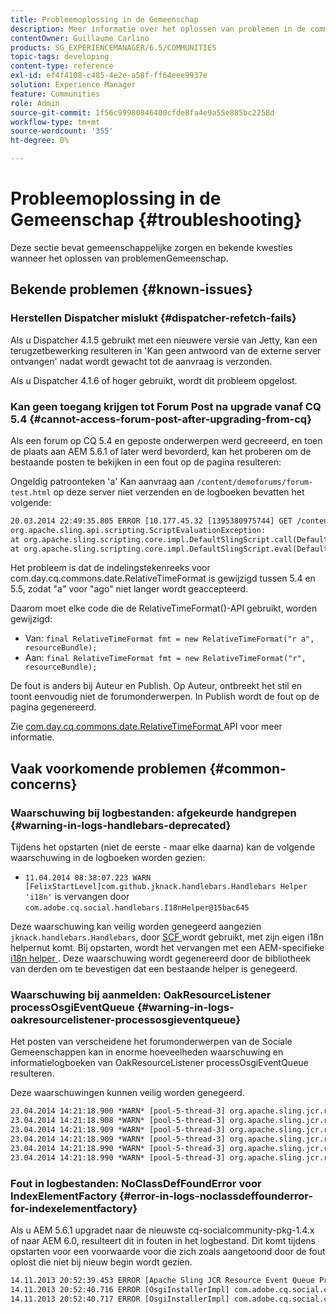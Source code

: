 ```yaml
---
title: Probleemoplossing in de Gemeenschap
description: Meer informatie over het oplossen van problemen in de community, inclusief bekende problemen en problemen.
contentOwner: Guillaume Carlino
products: SG_EXPERIENCEMANAGER/6.5/COMMUNITIES
topic-tags: developing
content-type: reference
exl-id: ef4f4108-c485-4e2e-a58f-ff64eee9937e
solution: Experience Manager
feature: Communities
role: Admin
source-git-commit: 1f56c99980846400cfde8fa4e9a55e885bc2258d
workflow-type: tm+mt
source-wordcount: '355'
ht-degree: 0%

---
```


# Probleemoplossing in de Gemeenschap {#troubleshooting}

Deze sectie bevat gemeenschappelijke zorgen en bekende kwesties wanneer het oplossen van problemenGemeenschap.

## Bekende problemen {#known-issues}

### Herstellen Dispatcher mislukt {#dispatcher-refetch-fails}

Als u Dispatcher 4.1.5 gebruikt met een nieuwere versie van Jetty, kan een terugzetbewerking resulteren in &#39;Kan geen antwoord van de externe server ontvangen&#39; nadat wordt gewacht tot de aanvraag is verzonden.

Als u Dispatcher 4.1.6 of hoger gebruikt, wordt dit probleem opgelost.

### Kan geen toegang krijgen tot Forum Post na upgrade vanaf CQ 5.4 {#cannot-access-forum-post-after-upgrading-from-cq}

Als een forum op CQ 5.4 en geposte onderwerpen werd gecreeerd, en toen de plaats aan AEM 5.6.1 of later werd bevorderd, kan het proberen om de bestaande posten te bekijken in een fout op de pagina resulteren:

Ongeldig patroonteken &#39;a&#39;
Kan aanvraag aan `/content/demoforums/forum-test.html` op deze server niet verzenden en de logboeken bevatten het volgende:

```xml
20.03.2014 22:49:35.805 ERROR [10.177.45.32 [1395380975744] GET /content/demoforums/forum-test.html HTTP/1.1] com.day.cq.wcm.tags.IncludeTag Error while executing script content.jsp
org.apache.sling.api.scripting.ScriptEvaluationException:
at org.apache.sling.scripting.core.impl.DefaultSlingScript.call(DefaultSlingScript.java:388)
at org.apache.sling.scripting.core.impl.DefaultSlingScript.eval(DefaultSlingScript.java:171)
```

Het probleem is dat de indelingstekenreeks voor com.day.cq.commons.date.RelativeTimeFormat is gewijzigd tussen 5.4 en 5.5, zodat &quot;a&quot; voor &quot;ago&quot; niet langer wordt geaccepteerd.

Daarom moet elke code die de RelativeTimeFormat()-API gebruikt, worden gewijzigd:

* Van: `final RelativeTimeFormat fmt = new RelativeTimeFormat("r a", resourceBundle);`
* Aan: `final RelativeTimeFormat fmt = new RelativeTimeFormat("r", resourceBundle);`

De fout is anders bij Auteur en Publish. Op Auteur, ontbreekt het stil en toont eenvoudig niet de forumonderwerpen. In Publish wordt de fout op de pagina gegenereerd.

Zie [ com.day.cq.commons.date.RelativeTimeFormat ](https://developer.adobe.com/experience-manager/reference-materials/6-5/javadoc/com/day/cq/commons/date/RelativeTimeFormat.html) API voor meer informatie.

## Vaak voorkomende problemen {#common-concerns}

### Waarschuwing bij logbestanden: afgekeurde handgrepen {#warning-in-logs-handlebars-deprecated}

Tijdens het opstarten (niet de eerste - maar elke daarna) kan de volgende waarschuwing in de logboeken worden gezien:

* `11.04.2014 08:38:07.223 WARN [FelixStartLevel]com.github.jknack.handlebars.Handlebars Helper 'i18n'` is vervangen door `com.adobe.cq.social.handlebars.I18nHelper@15bac645`

Deze waarschuwing kan veilig worden genegeerd aangezien `jknack.handlebars.Handlebars`, door [ SCF ](scf.md#handlebarsjavascripttemplatinglanguage) wordt gebruikt, met zijn eigen i18n helpernut komt. Bij opstarten, wordt het vervangen met een AEM-specifieke [ i18n helper ](handlebars-helpers.md#i-n). Deze waarschuwing wordt gegenereerd door de bibliotheek van derden om te bevestigen dat een bestaande helper is genegeerd.

### Waarschuwing bij aanmelden: OakResourceListener processOsgiEventQueue {#warning-in-logs-oakresourcelistener-processosgieventqueue}

Het posten van verscheidene het forumonderwerpen van de Sociale Gemeenschappen kan in enorme hoeveelheden waarschuwing en informatielogboeken van OakResourceListener processOsgiEventQueue resulteren.

Deze waarschuwingen kunnen veilig worden genegeerd.

```xml
23.04.2014 14:21:18.900 *WARN* [pool-5-thread-3] org.apache.sling.jcr.resource.internal.OakResourceListener processOsgiEventQueue: Resource at /var/search-collections/ugc-sc/_m.frq/jcr:content not found, which is not expected for an added or modified node
23.04.2014 14:21:18.908 *WARN* [pool-5-thread-3] org.apache.sling.jcr.resource.internal.OakResourceListener processOsgiEventQueue: Resource at /var/search-collections/ugc-sc/_m.prx/jcr:content not found, which is not expected for an added or modified node
23.04.2014 14:21:18.909 *WARN* [pool-5-thread-3] org.apache.sling.jcr.resource.internal.OakResourceListener processOsgiEventQueue: Resource at /var/replication/data/1f799fb4-0aeb-4660-aadb-705657f16048/67/67699ab5-9d57-4c79-a755-2727ba9e6452/jcr:content not found, which is not expected for an added or modified node
23.04.2014 14:21:18.909 *WARN* [pool-5-thread-3] org.apache.sling.jcr.resource.internal.OakResourceListener processOsgiEventQueue: Resource at /var/replication/data/1f799fb4-0aeb-4660-aadb-705657f16048/67/67699ab5-9d57-4c79-a755-2727ba9e6452/jcr:content not found, which is not expected for an added or modified node
23.04.2014 14:21:18.990 *WARN* [pool-5-thread-3] org.apache.sling.jcr.resource.internal.OakResourceListener processOsgiEventQueue: Resource at /var/replication/data/1f799fb4-0aeb-4660-aadb-705657f16048/b9/b91f1690-87e8-41d8-a78e-cd2259f837c8/jcr:content not found, which is not expected for an added or modified node
23.04.2014 14:21:18.990 *WARN* [pool-5-thread-3] org.apache.sling.jcr.resource.internal.OakResourceListener processOsgiEventQueue: Resource at /var/replication/data/1f799fb4-0aeb-4660-aadb-705657f16048/b9/b91f1690-87e8-41d8-a78e-cd2259f837c8/jcr:content not found, which is not expected for an added or modified node
```

### Fout in logbestanden: NoClassDefFoundError voor IndexElementFactory {#error-in-logs-noclassdeffounderror-for-indexelementfactory}

Als u AEM 5.6.1 upgradet naar de nieuwste cq-socialcommunity-pkg-1.4.x of naar AEM 6.0, resulteert dit in fouten in het logbestand. Dit komt tijdens opstarten voor een voorwaarde voor die zich zoals aangetoond door de fout oplost die niet bij nieuw begin wordt gezien.

```xml
14.11.2013 20:52:39.453 ERROR [Apache Sling JCR Resource Event Queue Processor for path '/'] com.adobe.cq.social.storage.index.impl.IndexService Error occurred while processing event java.util.ConcurrentModificationException
14.11.2013 20:52:40.716 ERROR [OsgiInstallerImpl] com.adobe.cq.social.cq-social-commons [CommentListProvider] Error during instantiation of the implementation object (java.lang.NoClassDefFoundError: com/adobe/cq/social/storage/index/IndexElementFactory) java.lang.NoClassDefFoundError: com/adobe/cq/social/storage/index/IndexElementFactory
14.11.2013 20:52:40.717 ERROR [OsgiInstallerImpl] com.adobe.cq.social.cq-social-commons [CommentListProvider] Failed creating the component instance; see log for reason
```
